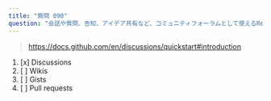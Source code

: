 ```yaml
---
title: "質問 090"
question: "会話や質問、告知、アイデア共有など、コミュニティフォーラムとして使えるRepositoryの機能はどれですか？"
---
```



> https://docs.github.com/en/discussions/quickstart#introduction
1. [x] Discussions
1. [ ] Wikis
1. [ ] Gists
1. [ ] Pull requests